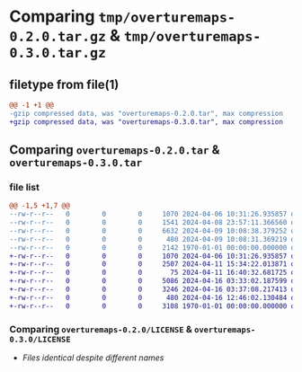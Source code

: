 # Comparing `tmp/overturemaps-0.2.0.tar.gz` & `tmp/overturemaps-0.3.0.tar.gz`

## filetype from file(1)

```diff
@@ -1 +1 @@
-gzip compressed data, was "overturemaps-0.2.0.tar", max compression
+gzip compressed data, was "overturemaps-0.3.0.tar", max compression
```

## Comparing `overturemaps-0.2.0.tar` & `overturemaps-0.3.0.tar`

### file list

```diff
@@ -1,5 +1,7 @@
--rw-r--r--   0        0        0     1070 2024-04-06 10:31:26.935857 overturemaps-0.2.0/LICENSE
--rw-r--r--   0        0        0     1541 2024-04-08 23:57:11.366560 overturemaps-0.2.0/README.md
--rw-r--r--   0        0        0     6632 2024-04-09 10:08:38.379252 overturemaps-0.2.0/overturemaps/cli.py
--rw-r--r--   0        0        0      480 2024-04-09 10:08:31.369219 overturemaps-0.2.0/pyproject.toml
--rw-r--r--   0        0        0     2142 1970-01-01 00:00:00.000000 overturemaps-0.2.0/PKG-INFO
+-rw-r--r--   0        0        0     1070 2024-04-06 10:31:26.935857 overturemaps-0.3.0/LICENSE
+-rw-r--r--   0        0        0     2507 2024-04-11 15:34:22.013871 overturemaps-0.3.0/README.md
+-rw-r--r--   0        0        0       75 2024-04-11 16:40:32.681725 overturemaps-0.3.0/overturemaps/__init__.py
+-rw-r--r--   0        0        0     5086 2024-04-16 03:33:02.187599 overturemaps-0.3.0/overturemaps/cli.py
+-rw-r--r--   0        0        0     3246 2024-04-16 03:37:08.217413 overturemaps-0.3.0/overturemaps/core.py
+-rw-r--r--   0        0        0      480 2024-04-16 12:46:02.130484 overturemaps-0.3.0/pyproject.toml
+-rw-r--r--   0        0        0     3108 1970-01-01 00:00:00.000000 overturemaps-0.3.0/PKG-INFO
```

### Comparing `overturemaps-0.2.0/LICENSE` & `overturemaps-0.3.0/LICENSE`

 * *Files identical despite different names*

